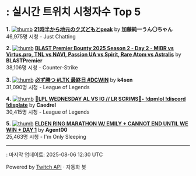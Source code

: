 # : 실시간 트위치 시청자수 Top 5

**1.** [![thumb](https://static-cdn.jtvnw.net/previews-ttv/live_user_kato_junichi0817-320x180.jpg)](https://twitch.tv/加藤純一うん〇ちゃん)
**[21時半から地元のクズどもとpeak](https://twitch.tv/加藤純一うん〇ちゃん)** by **加藤純一うん〇ちゃん**<br>46,975명 시청  - Just Chatting

**2.** [![thumb](https://static-cdn.jtvnw.net/previews-ttv/live_user_blastpremier-320x180.jpg)](https://twitch.tv/BLASTPremier)
**[BLAST Premier Bounty 2025 Season 2 - Day 2 - MIBR vs Virtus.pro, TNL vs NAVI, Passion UA vs Spirit, Rare Atom vs Astralis](https://twitch.tv/BLASTPremier)** by **BLASTPremier**<br>38,106명 시청  - Counter-Strike

**3.** [![thumb](https://static-cdn.jtvnw.net/previews-ttv/live_user_k4sen-320x180.jpg)](https://twitch.tv/k4sen)
**[必ず勝つ #LTK 最終日 #DCWIN](https://twitch.tv/k4sen)** by **k4sen**<br>31,090명 시청  - League of Legends

**4.** [![thumb](https://static-cdn.jtvnw.net/previews-ttv/live_user_caedrel-320x180.jpg)](https://twitch.tv/Caedrel)
**[🔴LPL WEDNESDAY AL VS IG // LR SCRIMS🔴-  !dpmlol !discord !displate](https://twitch.tv/Caedrel)** by **Caedrel**<br>30,415명 시청  - League of Legends

**5.** [![thumb](https://static-cdn.jtvnw.net/previews-ttv/live_user_agent00-320x180.jpg)](https://twitch.tv/Agent00)
**[ELDEN RING MARATHON W/ EMILY + CANNOT END UNTIL WE WIN + DAY 1](https://twitch.tv/Agent00)** by **Agent00**<br>25,463명 시청  - I'm Only Sleeping


---
: 마지막 업데이트: 2025-08-06 12:30 UTC

Powered by [Twitch API](https://dev.twitch.tv/docs/api/reference) · 자동화 봇